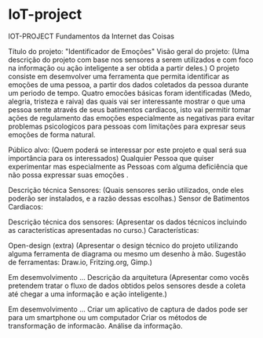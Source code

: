 # IoT-project

IOT-PROJECT
Fundamentos da Internet das Coisas

Título do projeto: "Identificador de Emoções"
Visão geral do projeto: (Uma descrição do projeto com base nos sensores a serem utilizados e com foco na informação ou ação inteligente a ser obtida a partir deles.) O projeto consiste em desemvolver uma ferramenta que permita identificar as emoções de uma pessoa, a partir dos dados coletados da pessoa durante um periodo de tempo. Quatro emocões básicas foram identificadas (Medo, alegria, tristeza e raiva) das quais vai ser interessante mostrar o que uma pessoa sente através de seus batimentos cardiacos, isto vai permitir tomar ações de regulamento das emoções especialmente as negativas para evitar problemas psicologicos para pessoas com limitações para expresar seus emoções de forma natural.

Público alvo: (Quem poderá se interessar por este projeto e qual será sua importância para os interessados) Qualquier Pessoa que quiser experimentar mas especialmente as Pessoas com alguma deficiência que não possa expressar suas emoções .

Descrição técnica
Sensores: (Quais sensores serão utilizados, onde eles poderão ser instalados, e a razão dessas escolhas.) Sensor de Batimentos Cardiacos:

Descrição técnica dos sensores: (Apresentar os dados técnicos incluindo as características apresentadas no curso.) Características:

Open-design (extra)
(Apresentar o design técnico do projeto utilizando alguma ferramenta de diagrama ou mesmo um desenho à mão. Sugestão de ferramentas: Draw.io, Fritzing.org, Gimp.)

Em desemvolvimento ...
Descrição da arquitetura
(Apresentar como vocês pretendem tratar o fluxo de dados obtidos pelos sensores desde a coleta até chegar a uma informação e ação inteligente.)

Em desemvolvimento ...
Criar um aplicativo de captura de dados pode ser para um smartphone ou um computador
Criar os métodos de transformação de informacão.
Análise da informação.
